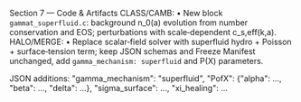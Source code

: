 Section 7 — Code & Artifacts
CLASS/CAMB:
• New block `gammat_superfluid.c`: background n_0(a) evolution from number conservation and EOS; perturbations with scale‑dependent c_s,eff(k,a).
HALO/MERGE:
• Replace scalar‑field solver with superfluid hydro + Poisson + surface‑tension term; keep JSON schemas and Freeze Manifest unchanged, add `gamma_mechanism: superfluid` and P(X) parameters.

JSON additions:
"gamma_mechanism": "superfluid",
"PofX": {"alpha": ..., "beta": ..., "delta": ...},
"sigma_surface": ..., "xi_healing": ...